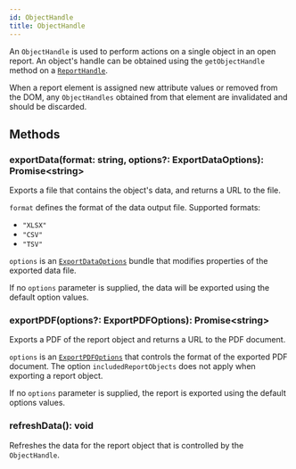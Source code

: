 ```yaml
---
id: ObjectHandle
title: ObjectHandle
---
```


An `ObjectHandle` is used to perform actions on a single object in an open
report. An object's handle can be obtained using the `getObjectHandle` method
on a [`ReportHandle`](ReportHandle.md).

When a report element is assigned new attribute values or removed from the DOM,
any `ObjectHandles` obtained from that element are invalidated and should be
discarded.

## Methods

### exportData(format: string, options?: ExportDataOptions): Promise\<string>
Exports a file that contains the object's data, and returns a URL to the file. 

`format` defines the format of the data output file.
Supported formats: 
  - `"XLSX"`
  - `"CSV"`
  - `"TSV"`

`options` is an [`ExportDataOptions`](ExportDataOptions.md) bundle that modifies properties of the exported data file. 

If no `options` parameter is supplied, the data will be exported using the default option values. 

### exportPDF(options?: ExportPDFOptions): Promise\<string>

Exports a PDF of the report object and returns a URL to the PDF document. 

`options` is an [`ExportPDFOptions`](ExportPDFOptions.md) that controls the format of the exported PDF document. The option `includedReportObjects` does not apply when exporting a report object.

If no `options` parameter is supplied, the report is exported using the default options values.

### refreshData(): void

Refreshes the data for the report object that is controlled by the
`ObjectHandle`.
